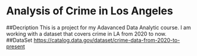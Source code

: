 # Analysis of Crime in Los Angeles 
##Decription
This is a project for my Adavanced Data Analytic course. I am working with a dataset that covers crime in LA from 2020 to now. 
##DataSet
https://catalog.data.gov/dataset/crime-data-from-2020-to-present  

